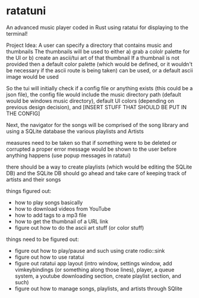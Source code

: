 # ratatuni
An advanced music player coded in Rust using ratatui for displaying to the terminal!





Project Idea:
A user can specify a directory that contains music and thumbnails
The thumbnails will be used to either a) grab a cololr palette for the UI or b) create an ascii/tui art of that thumbnail
If a thumbnail is not provided then a default color palette (which would be defined, or it wouldn't be necessary if the ascii route is being taken) can be used, or a default ascii image would be used

So the tui will initially check if a config file or anything exists (this could be a json file), the config file would include the music directory path (default would be windows music directory), default UI colors (depending on previous design decision), and [INSERT STUFF THAT SHOULD BE PUT IN THE CONFIG]

Next, the navigator for the songs will be comprised of the song library and using a SQLite database the various playlists and Artists

measures need to be taken so that if something were to be deleted or corrupted a proper error message would be shown to the user before anything happens (use popup messages in ratatui)

there should be a way to create playlists (which would be editing the SQLite DB) and the SQLite DB should go ahead and take care of keeping track of artists and their songs



things figured out:

- how to play songs basically
- how to download videos from YouTube
- how to add tags to a mp3 file
- how to get the thumbnail of a URL link 
-  figure out how to do the ascii art stuff (or color stuff)


things need to be figured out:
- figure out how to play/pause and such using crate rodio::sink
- figure out how to use ratatui
- figure out ratatui app layout (intro window, settings window, add vimkeybindings (or something along those lines), player, a queue system, a youtube downloading section, create playlist section, and such)
- figure out how to manage songs, playlists, and artists through SQlite















